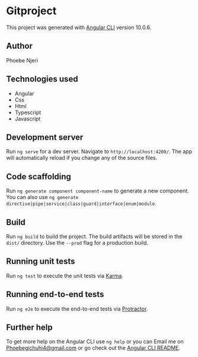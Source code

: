 # Gitproject

This project was generated with [Angular CLI](https://github.com/angular/angular-cli) version 10.0.6.

## Author
Phoebe Njeri

##  Technologies used
* Angular 
* Css
* Html
*  Typescript
* Javascript


## Development server

Run `ng serve` for a dev server. Navigate to `http://localhost:4200/`. The app will automatically reload if you change any of the source files.

## Code scaffolding

Run `ng generate component component-name` to generate a new component. You can also use `ng generate directive|pipe|service|class|guard|interface|enum|module`.

## Build

Run `ng build` to build the project. The build artifacts will be stored in the `dist/` directory. Use the `--prod` flag for a production build.

## Running unit tests

Run `ng test` to execute the unit tests via [Karma](https://karma-runner.github.io).

## Running end-to-end tests

Run `ng e2e` to execute the end-to-end tests via [Protractor](http://www.protractortest.org/).

## Further help

To get more help on the Angular CLI use `ng help` or you can Email me on Phoebegichuhi4@gmail.com or  go check out the [Angular CLI README](https://github.com/angular/angular-cli/blob/master/README.md).
